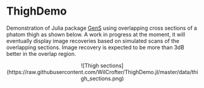 # ThighDemo

<!--[Build Status](https://travis-ci.org/wilcrofter/ThighDemo.jl.svg?branch=master)](https://travis-ci.org/wilcrofter/ThighDemo.jl)-->

Demonstration of Julia package [GenS](https://github.com/WilCrofter/GenS.jl) using overlapping cross sections of a phatom thigh as shown below. A work in progress at the moment, it will eventually display image recoveries based on simulated scans of the overlapping sections. Image recovery is expected to be more than 3dB better in the overlap region. 

<center>
![Thigh sections](https://raw.githubusercontent.com/WilCrofter/ThighDemo.jl/master/data/thigh_sections.png)</center>

